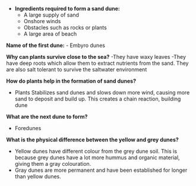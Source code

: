 - **Ingredients required to form a sand dune:**
	- A large supply of sand
	- Onshore winds
	- Obstacles such as rocks or plants
	- A large area of beach

**Name of the first dune:**
	- Embyro dunes

**Why can plants survive close to the sea?**
	-They have waxy leaves
	-They have deep roots which allow them to extract nutrients from the sand. They are also salt tolerant to survive the saltwater environment

**How do plants help in the formation of sand dunes?**
- Plants Stabilizes sand dunes and slows down more wind, causing more sand to deposit and build up. This creates a chain reaction, building dune

**What are the next dune to form?**
- Foredunes

**What is the physical difference between the yellow and grey dunes?**
- Yellow dunes have different colour from the grey dune soil. This is because grey dunes have a lot more hummus and organic material, giving them a gray colouration.
- Gray dunes are more permanent and have been established for longer than yellow dunes.